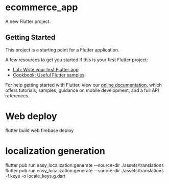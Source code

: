 # ecommerce_app

A new Flutter project.

## Getting Started

This project is a starting point for a Flutter application.

A few resources to get you started if this is your first Flutter project:

- [Lab: Write your first Flutter app](https://flutter.dev/docs/get-started/codelab)
- [Cookbook: Useful Flutter samples](https://flutter.dev/docs/cookbook)

For help getting started with Flutter, view our
[online documentation](https://flutter.dev/docs), which offers tutorials,
samples, guidance on mobile development, and a full API references.

# Web deploy
flutter build web
firebase deploy

# localization generation
flutter pub run easy_localization:generate --source-dir ./assets/translations
flutter pub run easy_localization:generate --source-dir ./assets/translations -f keys -o locale_keys.g.dart